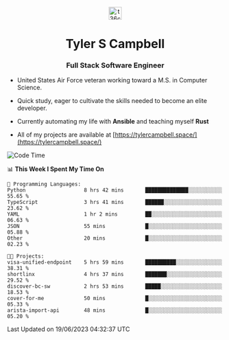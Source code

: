 <p align="center">
<a href="https://www.linkedin.com/in/t36campbell" target="blank"><img align="center" src="https://ik.imagekit.io/t36campbell/Portfolio/linkedin.png.original_m8bbGgPh6.png" alt="t36campbell" height="30" width="30" /></a>
</p>
<h1 align="center">Tyler S Campbell</h1>
<h3 align="center">Full Stack Software Engineer</h3>

* United States Air Force veteran working toward a M.S. in Computer Science.

* Quick study, eager to cultivate the skills needed to become an elite developer.

* Currently automating my life with **Ansible** and teaching myself **Rust**

* All of my projects are available at [https://tylercampbell.space/](https://tylercampbell.space/)

<!--START_SECTION:waka-->
![Code Time](http://img.shields.io/badge/Code%20Time-2%2C575%20hrs%2040%20mins-blue)

📊 **This Week I Spent My Time On** 

```text
💬 Programming Languages: 
Python                   8 hrs 42 mins       ██████████████░░░░░░░░░░░   55.65 % 
TypeScript               3 hrs 41 mins       ██████░░░░░░░░░░░░░░░░░░░   23.62 % 
YAML                     1 hr 2 mins         ██░░░░░░░░░░░░░░░░░░░░░░░   06.63 % 
JSON                     55 mins             █░░░░░░░░░░░░░░░░░░░░░░░░   05.88 % 
Other                    20 mins             █░░░░░░░░░░░░░░░░░░░░░░░░   02.23 % 

🐱‍💻 Projects: 
visa-unified-endpoint    5 hrs 59 mins       ██████████░░░░░░░░░░░░░░░   38.31 % 
shortlinx                4 hrs 37 mins       ███████░░░░░░░░░░░░░░░░░░   29.52 % 
discover-bc-sw           2 hrs 53 mins       █████░░░░░░░░░░░░░░░░░░░░   18.53 % 
cover-for-me             50 mins             █░░░░░░░░░░░░░░░░░░░░░░░░   05.33 % 
arista-import-api        48 mins             █░░░░░░░░░░░░░░░░░░░░░░░░   05.20 % 
```


 Last Updated on 19/06/2023 04:32:37 UTC
<!--END_SECTION:waka-->
